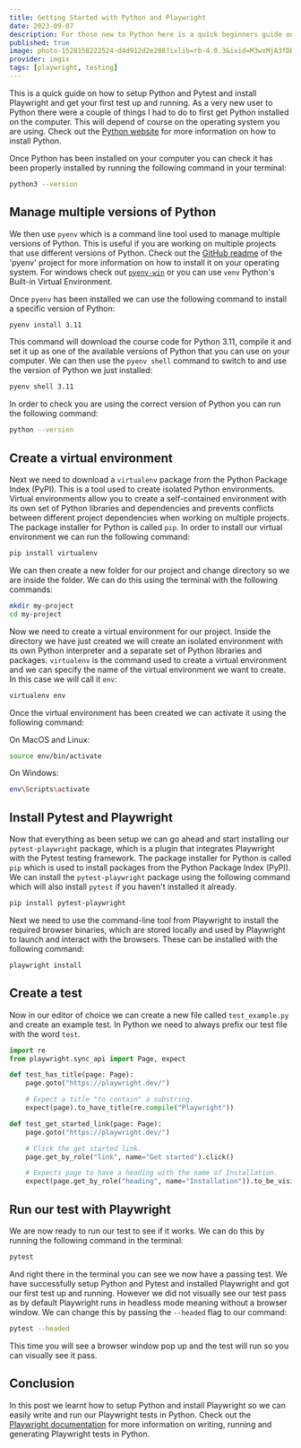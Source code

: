 ```yaml
---
title: Getting Started with Python and Playwright
date: 2023-09-07
description: For those new to Python here is a quick beginners guide on how to setup Python and Pytest and install Playwright. We then create an example test and run it in both headed and headless mode meaning with and without a browser window.
published: true
image: photo-1528158222524-d4d912d2e208?ixlib=rb-4.0.3&ixid=M3wxMjA3fDB8MHxwaG90by1wYWdlfHx8fGVufDB8fHx8fA%3D%3D&auto=format&fit=crop&w=800&q=80
provider: imgix
tags: [playwright, testing]
---
```


This is a quick guide on how to setup Python and Pytest and install Playwright and get your first test up and running. As a very new user to Python there were a couple of things I had to do to first get Python installed on the computer. This will depend of course on the operating system you are using. Check out the [Python website](https://www.python.org/downloads/) for more information on how to install Python.

Once Python has been installed on your computer you can check it has been properly installed by running the following command in your terminal:

```bash
python3 --version
```

## Manage multiple versions of Python

We then use `pyenv` which is a command line tool used to manage multiple versions of Python. This is useful if you are working on multiple projects that use different versions of Python. Check out the [GitHub readme](https://github.com/pyenv/pyenv) of the 'pyenv' project for more information on how to install it on your operating system. For windows check out [`pyenv-win`](https://github.com/pyenv-win/pyenv-win) or you can use `venv` Python's Built-in Virtual Environment.

Once `pyenv` has been installed we can use the following command to install a specific version of Python:

```bash
pyenv install 3.11
```
This command will download the course code for Python 3.11, compile it and set it up as one of the available versions of Python that you can use on your computer. We can then use the `pyenv shell` command to switch to and use the version of Python we just installed:

```bash
pyenv shell 3.11
```

In order to check you are using the correct version of Python you can run the following command:

```bash
python --version
```
## Create a virtual environment

Next we need to download a `virtualenv` package from the Python Package Index (PyPI). This is a tool used to create isolated Python environments. Virtual environments allow you to create a self-contained environment with its own set of Python libraries and dependencies and prevents conflicts between different project dependencies when working on multiple projects. The package installer for Python is called `pip`. In order to install our virtual environment we can run the following command:

```bash
pip install virtualenv
```

We can then create a new folder for our project and change directory so we are inside the folder. We can do this using the terminal with the following commands:

```bash
mkdir my-project
cd my-project
```

Now we need to create a virtual environment for our project. Inside the directory we have just created we will create an isolated environment with its own Python interpreter and a separate set of Python libraries and packages. `virtualenv` is the command used to create a virtual environment and we can specify the name of the virtual environment we want to create. In this case we will call it `env`:

```bash
virtualenv env
```

Once the virtual environment has been created we can activate it using the following command:

On MacOS and Linux:
```bash
source env/bin/activate
```
On Windows:
```bash
env\Scripts\activate
```

## Install Pytest and Playwright

Now that everything as been setup we can go ahead and start installing our `pytest-playwright` package, which is a plugin that integrates Playwright with the Pytest testing framework. The package installer for Python is called `pip` which is used to install packages from the Python Package Index (PyPI). We can install the `pytest-playwright` package using the following command which will also install `pytest` if you haven't installed it already.

```bash
pip install pytest-playwright
```

Next we need to use the command-line tool from Playwright to install the required browser binaries, which are stored locally and used by Playwright to launch and interact with the browsers. These can be installed with the following command:

```bash
playwright install
```

## Create a test

Now in our editor of choice we can create a new file called `test_example.py` and create an example test. In Python we need to always prefix our test file with the word `test`.

```python
import re
from playwright.sync_api import Page, expect

def test_has_title(page: Page):
    page.goto("https://playwright.dev/")

    # Expect a title "to contain" a substring.
    expect(page).to_have_title(re.compile("Playwright"))

def test_get_started_link(page: Page):
    page.goto("https://playwright.dev/")

    # Click the get started link.
    page.get_by_role("link", name="Get started").click()

    # Expects page to have a heading with the name of Installation.
    expect(page.get_by_role("heading", name="Installation")).to_be_visible()
```
## Run our test with Playwright

We are now ready to run our test to see if it works. We can do this by running the following command in the terminal:

```bash
pytest
```

And right there in the terminal you can see we now have a passing test. We have successfully setup Python and Pytest and installed Playwright and got our first test up and running. However we did not visually see our test pass as by default Playwright runs in headless mode meaning without a browser window. We can change this by passing the `--headed` flag to our command:

```bash
pytest --headed
```

This time you will see a browser window pop up and the test will run so you can visually see it pass.

## Conclusion

In this post we learnt how to setup Python and install Playwright so we can easily write and run our Playwright tests in Python. Check out the [Playwright documentation](https://playwright.dev/python/docs/intro) for more information on writing, running and generating Playwright tests in Python.
